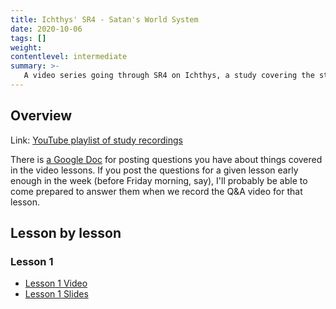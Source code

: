 ```yaml
---
title: Ichthys' SR4 - Satan's World System
date: 2020-10-06
tags: []
weight: 
contentlevel: intermediate
summary: >-
   A video series going through SR4 on Ichthys, a study covering the structure and organization of Satan's world system. Satan is the present ruler of this world (only because God lets him, for this short time), and tries by all means to deceive us and distract us from the truth. By formally studying his strategies and tactics, we can learn to see through his illusions, and come to appreciate the spiritual realities that are actually at work in the world.
---
```


## Overview

Link: [YouTube playlist of study recordings](https://www.youtube.com/playlist?list=PLcqAebKsBWy-0I_RPPIU0S1jdywU7ZNw4)

There is [a Google Doc](https://docs.google.com/document/d/1vKx7rnNMglihjHCiAniayAuvZ5ScZ3zLJ4p3HM_dTNE/edit?usp=sharing) for posting questions you have about things covered in the video lessons. If you post the questions for a given lesson early enough in the week (before Friday morning, say), I'll probably be able to come prepared to answer them when we record the Q&A video for that lesson.

## Lesson by lesson

### Lesson 1

- [Lesson 1 Video](https://www.youtube.com/watch?v=CnIpsUyhN10&list=PLcqAebKsBWy-0I_RPPIU0S1jdywU7ZNw4&index=1)
- [Lesson 1 Slides](lesson-1-slides.html)

<!--
- Lesson 1 Q&A
- LEsson 1 Q&A Slides

-->